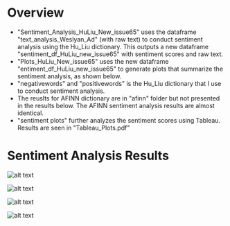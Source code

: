 # Overview 
* "Sentiment_Analysis_HuLiu_New_issue65" uses the dataframe "text_analysis_Weslyan_Ad" (with raw text) to conduct sentiment analysis using the Hu_Liu dictionary. This outputs a new dataframe "sentiment_df_HuLiu_new_issue65" with sentiment scores and raw text.
* "Plots_HuLiu_New_issue65" uses the new dataframe "entiment_df_HuLiu_new_issue65" to generate plots that summarize the sentiment analysis, as shown below. 
* "negativewords" and "positivewords" is the Hu_Liu dictionary that I use to conduct sentiment analysis. 
* The reuslts for AFINN dictionary are in "afinn" folder but not presented in the results below. The AFINN sentiment analysis results are almost identical. 
* "sentiment plots" further analyzes the sentiment scores using Tableau. Results are seen in "Tableau_Plots.pdf"

# Sentiment Analysis Results 


![alt text][logo]

[logo]: https://github.com/grantjw/text_analysis_proj2/blob/main/text_analysis_fold3/sentiment_analysis/Sentiment_China_HuLiu_New_issue65%2C%20Party%2C%20Election.PNG


![alt text][logo1]

[logo1]: https://github.com/grantjw/text_analysis_proj2/blob/main/text_analysis_fold3/sentiment_analysis/Sentiment_China_HuLiu_New_issue65%2C%20Party%2C%20Year.PNG


![alt text][logo2]

[logo2]: https://github.com/grantjw/text_analysis_proj2/blob/main/text_analysis_fold3/sentiment_analysis/Sentiment_China_HuLiu_New_issue65%2C%20Party.PNG


![alt text][logo3]

[logo3]: https://github.com/grantjw/text_analysis_proj2/blob/main/text_analysis_fold3/sentiment_analysis/Sentiment_China_HuLiu_New_issue65.PNG
